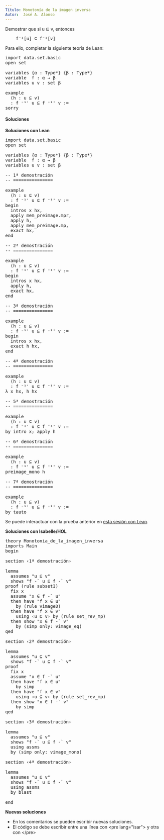 ```yaml
---
Título: Monotonía de la imagen inversa
Autor:  José A. Alonso
---
```


Demostrar que si u ⊆ v, entonces
<pre lang="text">
    f⁻¹[u] ⊆ f⁻¹[v]
</pre>

Para ello, completar la siguiente teoría de Lean:

<pre lang="lean">
import data.set.basic
open set

variables {α : Type*} {β : Type*}
variable  f : α → β
variables u v : set β

example
  (h : u ⊆ v)
  : f ⁻¹' u ⊆ f ⁻¹' v :=
sorry
</pre>

<h4>Soluciones</h4>
<!--more-->

**Soluciones con Lean**

<pre lang="lean">
import data.set.basic
open set

variables {α : Type*} {β : Type*}
variable  f : α → β
variables u v : set β

-- 1ª demostración
-- ===============

example
  (h : u ⊆ v)
  : f ⁻¹' u ⊆ f ⁻¹' v :=
begin
  intros x hx,
  apply mem_preimage.mpr,
  apply h,
  apply mem_preimage.mp,
  exact hx,
end

-- 2ª demostración
-- ===============

example
  (h : u ⊆ v)
  : f ⁻¹' u ⊆ f ⁻¹' v :=
begin
  intros x hx,
  apply h,
  exact hx,
end

-- 3ª demostración
-- ===============

example
  (h : u ⊆ v)
  : f ⁻¹' u ⊆ f ⁻¹' v :=
begin
  intros x hx,
  exact h hx,
end

-- 4ª demostración
-- ===============

example
  (h : u ⊆ v)
  : f ⁻¹' u ⊆ f ⁻¹' v :=
λ x hx, h hx

-- 5ª demostración
-- ===============

example
  (h : u ⊆ v)
  : f ⁻¹' u ⊆ f ⁻¹' v :=
by intro x; apply h

-- 6ª demostración
-- ===============

example
  (h : u ⊆ v)
  : f ⁻¹' u ⊆ f ⁻¹' v :=
preimage_mono h

-- 7ª demostración
-- ===============

example
  (h : u ⊆ v)
  : f ⁻¹' u ⊆ f ⁻¹' v :=
by tauto
</pre>

Se puede interactuar con la prueba anterior en [esta sesión con Lean](https://bit.ly/34YYshL).

**Soluciones con Isabelle/HOL**

<pre lang="isar">
theory Monotonia_de_la_imagen_inversa
imports Main
begin

section ‹1ª demostración›

lemma
  assumes "u ⊆ v"
  shows "f -` u ⊆ f -` v"
proof (rule subsetI)
  fix x
  assume "x ∈ f -` u"
  then have "f x ∈ u"
    by (rule vimageD)
  then have "f x ∈ v"
    using ‹u ⊆ v› by (rule set_rev_mp)
  then show "x ∈ f -` v"
    by (simp only: vimage_eq)
qed

section ‹2ª demostración›

lemma
  assumes "u ⊆ v"
  shows "f -` u ⊆ f -` v"
proof
  fix x
  assume "x ∈ f -` u"
  then have "f x ∈ u"
    by simp
  then have "f x ∈ v"
    using ‹u ⊆ v› by (rule set_rev_mp)
  then show "x ∈ f -` v"
    by simp
qed

section ‹3ª demostración›

lemma
  assumes "u ⊆ v"
  shows "f -` u ⊆ f -` v"
  using assms
  by (simp only: vimage_mono)

section ‹4ª demostración›

lemma
  assumes "u ⊆ v"
  shows "f -` u ⊆ f -` v"
  using assms
  by blast

end
</pre>

**Nuevas soluciones**
<ul>
<li>En los comentarios se pueden escribir nuevas soluciones.
<li>El código se debe escribir entre una línea con &#60;pre lang=&quot;isar&quot;&#62; y otra con &#60;/pre&#62;
</ul>
